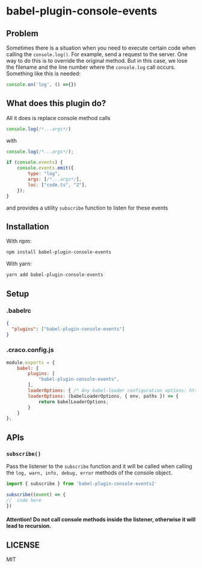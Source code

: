 # babel-plugin-console-events

## Problem
Sometimes there is a situation when you need to execute certain code when calling the `console.log()`. 
For example, send a request to the server. One way to do this is to override the original method. 
But in this case, we lose the filename and the line number where the `console.log` call occurs. 
Something like this is needed:
```javascript
console.on('log', () =>{})
```

## What does this plugin do?
All it does is replace console method calls
```javascript
console.log(/*...args*/)
```
with
```javascript
console.log(/*...args*/);

if (console.events) {
    console.events.emit({
        type: "log",
        args: [/*...args*/],
        loc: ["code.ts", "2"],
    });
}
```
and provides a utility `subscribe` function to listen for these events

## Installation

With npm:
```sh
npm install babel-plugin-console-events
```

With yarn:
```sh
yarn add babel-plugin-console-events
```

## Setup

### .babelrc
```json
{
  "plugins": ["babel-plugin-console-events"]
}
```

### .craco.config.js
```javascript
module.exports = {
    babel: {
        plugins: [
            "babel-plugin-console-events",
        ],
        loaderOptions: { /* Any babel-loader configuration options: https://github.com/babel/babel-loader. */ },
        loaderOptions: (babelLoaderOptions, { env, paths }) => {
            return babelLoaderOptions;
        }
    }
};
```

## APIs

### `subscribe()`

Pass the listener to the `subscribe` function and it will be called when calling the `log, warn, info, debug, error` methods of the console object.

```javascript
import { subscribe } from 'babel-plugin-console-events2'

subscribe((event) => {
//  code here
})
```

#### **Attention! Do not call console methods inside the listener, otherwise it will lead to recursion.**

## LICENSE

MIT